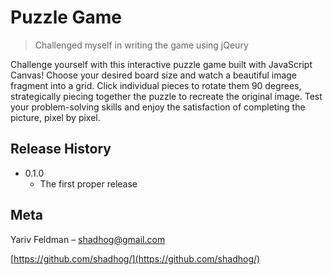 # Puzzle Game
> Challenged myself in writing the game using jQeury

Challenge yourself with this interactive puzzle game built with JavaScript Canvas! Choose your desired board size and watch a beautiful image fragment into a grid. Click individual pieces to rotate them 90 degrees, strategically piecing together the puzzle to recreate the original image. Test your problem-solving skills and enjoy the satisfaction of completing the picture, pixel by pixel. ️

## Release History

* 0.1.0
    * The first proper release

## Meta

Yariv Feldman – shadhog@gmail.com

[https://github.com/shadhog/](https://github.com/shadhog/)